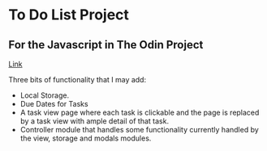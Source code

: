 # To Do List Project
## For the Javascript in The Odin Project
[Link](https://www.theodinproject.com/lessons/node-path-javascript-todo-list)

Three bits of functionality that I may add:
* Local Storage.
* Due Dates for Tasks
* A task view page where each task is clickable and the page is replaced by a task view with ample detail of that task.
* Controller module that handles some functionality currently handled by the view, storage and modals modules.